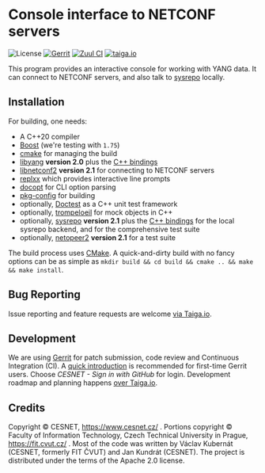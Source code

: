# Console interface to NETCONF servers

![License](https://img.shields.io/github/license/CESNET/netconf-cli)
[![Gerrit](https://img.shields.io/badge/patches-via%20Gerrit-blue)](https://gerrit.cesnet.cz/q/project:CzechLight/netconf-cli)
[![Zuul CI](https://img.shields.io/badge/zuul-checked-green)](https://zuul.gerrit.cesnet.cz/t/public/buildsets?project=CzechLight/netconf-cli)
[![taiga.io](https://img.shields.io/badge/bugs-via%20taiga.io-blue)](https://tree.taiga.io/project/jktjkt-netconf-cli)

This program provides an interactive console for working with YANG data.
It can connect to NETCONF servers, and also talk to [sysrepo](http://www.sysrepo.org/) locally.

## Installation

For building, one needs:

* A C++20 compiler
* [Boost](https://www.boost.org/) (we're testing with `1.75`)
* [cmake](https://cmake.org/download/) for managing the build
* [libyang](https://github.com/CESNET/libyang) **version 2.0** plus the [C++ bindings](https://github.com/CESNET/libyang-cpp)
* [libnetconf2](https://github.com/CESNET/libnetconf2) **version 2.1** for connecting to NETCONF servers
* [replxx](https://github.com/AmokHuginnsson/replxx) which provides interactive line prompts
* [docopt](https://github.com/docopt/docopt.cpp) for CLI option parsing
* [pkg-config](https://www.freedesktop.org/wiki/Software/pkg-config/) for building
* optionally, [Doctest](https://github.com/onqtam/doctest/) as a C++ unit test framework
* optionally, [trompeloeil](https://github.com/rollbear/trompeloeil) for mock objects in C++
* optionally, [sysrepo](https://github.com/sysrepo/sysrepo/) **version 2.1** plus the [C++ bindings](https://github.com/sysrepo/sysrepo-cpp) for the local sysrepo backend, and for the comprehensive test suite
* optionally, [netopeer2](https://github.com/CESNET/netopeer2) **version 2.1** for a test suite

The build process uses [CMake](https://cmake.org/runningcmake/).
A quick-and-dirty build with no fancy options can be as simple as `mkdir build && cd build && cmake .. && make && make install`.

## Bug Reporting

Issue reporting and feature requests are welcome [via Taiga.io](https://tree.taiga.io/project/jktjkt-netconf-cli/issues?status=1900205,1900206,1900207).

## Development

We are using [Gerrit](https://gerrit.cesnet.cz/q/project:CzechLight%252Fnetconf-cli+status:open) for patch submission, code review and Continuous Integration (CI).
A [quick introduction](https://gerrit.cesnet.cz/Documentation/intro-user.html) is recommended for first-time Gerrit users.
Choose *CESNET - Sign in with GitHub* for login.
Development roadmap and planning happens [over Taiga.io](https://tree.taiga.io/project/jktjkt-netconf-cli/kanban).

## Credits

Copyright © CESNET, https://www.cesnet.cz/ .
Portions copyright © Faculty of Information Technology, Czech Technical University in Prague, https://fit.cvut.cz/ .
Most of the code was written by Václav Kubernát (CESNET, formerly FIT ČVUT) and Jan Kundrát (CESNET).
The project is distributed under the terms of the Apache 2.0 license.
